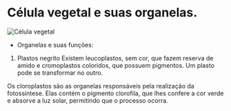 # Célula vegetal e suas organelas.



![Célula vegetal](https://user-images.githubusercontent.com/96310308/202107441-50a4ac9a-b71a-429d-8da3-6d8a587fe01a.png)

- Organelas e suas funções:

1. Plastos negrito
Existem leucoplastos, sem cor, que fazem reserva de amido e cromoplastos coloridos, que possuem pigmentos. Um plasto pode se transformar no outro.

Os cloroplastos são as organelas responsáveis pela realização da fotossíntese. Elas contém o pigmento clorofila, que lhes confere a cor verde e absorve a luz solar, permitindo que o processo ocorra.

